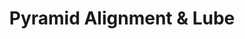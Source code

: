 ---
title: "Pyramid Alignment & Lube"
url: /indianapolis/pyramid-alignment-and-lube/
shop: car repair
---